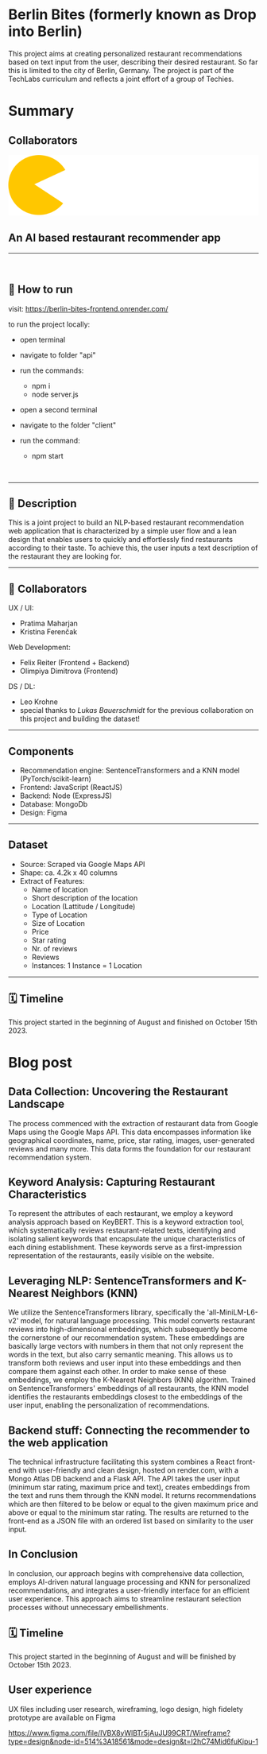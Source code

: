 # Berlin Bites (formerly known as Drop into Berlin)
This project aims at creating personalized restaurant recommendations based on text input from the user, 
describing their desired restaurant. So far this is limited to the city of Berlin, Germany. The project is part of 
the TechLabs curriculum and reflects a joint effort of a group of Techies.

# Summary
## Collaborators
![Berlin Bites Logo](./client/src/logo/logo-simple-text-very-small-white.svg)

## An AI based restaurant recommender app
----

<br>

## 💾 How to run

visit: https://berlin-bites-frontend.onrender.com/


to run the project locally:
- open terminal
- navigate to folder "api"
- run the commands:
  - npm i
  - node server.js

- open a second terminal
- navigate to the folder "client"
- run the command:
  - npm start

<br>

-------
## 📒 Description
This is a joint project to build an NLP-based restaurant recommendation web application that is characterized by a 
simple user flow and a lean design that enables users to quickly and effortlessly find restaurants according to their 
taste. To achieve this, the user inputs a text description of the restaurant they are looking for.
<br>

-----
## 🐸 Collaborators
UX / UI:
- Pratima Maharjan
- Kristina Ferenčak

Web Development:
- Felix Reiter (Frontend + Backend)
- Olimpiya Dimitrova (Frontend)

DS / DL:
- Leo Krohne
- special thanks to *Lukas Bauerschmidt* for the previous collaboration on this project and building the dataset!

-----

## Components
- Recommendation engine: SentenceTransformers and a KNN model (PyTorch/scikit-learn)
- Frontend: JavaScript (ReactJS)
- Backend: Node (ExpressJS)
- Database: MongoDb
- Design: Figma

------

## Dataset
- Source: Scraped via Google Maps API
- Shape: ca. 4.2k x 40 columns
- Extract of Features:
    - Name of location
    - Short description of the location
    - Location (Lattitude / Longitude)
    - Type of Location
    - Size of Location
    - Price
    - Star rating
    - Nr. of reviews
    - Reviews
    - Instances: 1 Instance = 1 Location

----- 

## 🗓 Timeline
This project started in the beginning of August and finished on October 15th 2023.

# Blog post
## Data Collection: Uncovering the Restaurant Landscape
The process commenced with the extraction of restaurant data from Google Maps using the Google Maps API. This data 
encompasses information like geographical coordinates, name, price, star rating, images, user-generated reviews and 
many more. This data forms the foundation for our restaurant recommendation system.

## Keyword Analysis: Capturing Restaurant Characteristics

To represent the attributes of each restaurant, we employ a keyword analysis approach based on KeyBERT. This is a 
keyword extraction tool, which systematically reviews restaurant-related texts, identifying and isolating salient 
keywords that encapsulate the unique characteristics of each dining establishment. These keywords serve as a first-impression
representation of the restaurants, easily visible on the website.

## Leveraging NLP: SentenceTransformers and K-Nearest Neighbors (KNN)

We utilize the SentenceTransformers library, specifically the 'all-MiniLM-L6-v2' model, for natural language processing. 
This model converts restaurant reviews into high-dimensional embeddings, which subsequently become the cornerstone of 
our recommendation system. These embeddings are basically large vectors with numbers in them that not only represent the 
words in the text, but also carry semantic meaning. This allows us to transform both reviews and user input into these 
embeddings and then compare them against each other. In order to make sense of these embeddings, we employ the 
K-Nearest Neighbors (KNN) algorithm. Trained on SentenceTransformers' embeddings of all restaurants, the KNN model 
identifies the restaurants embeddings closest to the embeddings of the user input, enabling the personalization of 
recommendations.

## Backend stuff: Connecting the recommender to the web application

The technical infrastructure facilitating this system combines a React front-end with user-friendly and clean design, 
hosted on render.com, with a Mongo Atlas DB backend and a Flask API. The API takes the user input 
(minimum star rating, maximum price and text), creates embeddings from the text and runs them through the KNN model. It returns
recommendations which are then filtered to be below or equal to the given maximum price and above or equal to the minimum
star rating. The results are returned to the front-end as a JSON file with an ordered list based on similarity to the user input.

## In Conclusion

In conclusion, our approach begins with comprehensive data collection, employs AI-driven natural language processing and 
KNN for personalized recommendations, and integrates a user-friendly interface for an efficient user experience. This 
approach aims to streamline restaurant selection processes without unnecessary embellishments.

## 🗓 Timeline
This project started in the beginning of August and will be finished by October 15th 2023. 

## User experience
UX files including user research, wireframing, logo design, high fidelety prototype are available on Figma

https://www.figma.com/file/IVBX8yWlBTr5jAuJU99CRT/Wireframe?type=design&node-id=514%3A18561&mode=design&t=I2hC74Mid6fuKipu-1

